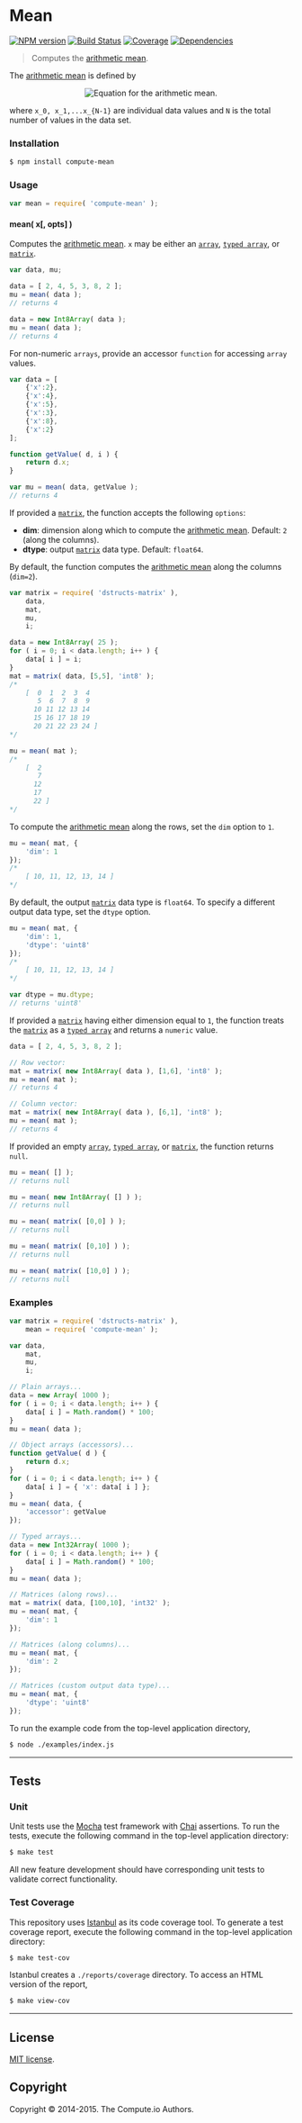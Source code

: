 Mean
====
[![NPM version][npm-image]][npm-url] [![Build Status][travis-image]][travis-url] [![Coverage][coveralls-image]][coveralls-url] [![Dependencies][dependencies-image]][dependencies-url]

> Computes the [arithmetic mean](http://en.wikipedia.org/wiki/Arithmetic_mean).

The [arithmetic mean](http://en.wikipedia.org/wiki/Arithmetic_mean) is defined by

<div class="equation" align="center" data-raw-text="\mu = \frac{1}{N} \sum_{i=0}^{N-1} x_i" data-equation="eq:arithmetic_mean">
	<img src="https://cdn.rawgit.com/compute-io/mean/c98aa32b6fea5b040092dbf950cba79eb25e25b8/docs/img/eqn.svg" alt="Equation for the arithmetic mean.">
</div>

where `x_0, x_1,...x_{N-1}` are individual data values and `N` is the total number of values in the data set.


### Installation

``` bash
$ npm install compute-mean
```

### Usage

``` javascript
var mean = require( 'compute-mean' );
```

#### mean( x[, opts] )

Computes the [arithmetic mean](http://en.wikipedia.org/wiki/Arithmetic_mean). `x` may be either an [`array`](https://developer.mozilla.org/en-US/docs/Web/JavaScript/Reference/Global_Objects/Array), [`typed array`](https://developer.mozilla.org/en-US/docs/Web/JavaScript/Typed_arrays), or [`matrix`](https://github.com/dstructs/matrix).

``` javascript
var data, mu;

data = [ 2, 4, 5, 3, 8, 2 ];
mu = mean( data );
// returns 4

data = new Int8Array( data );
mu = mean( data );
// returns 4
```

For non-numeric `arrays`, provide an accessor `function` for accessing `array` values.

``` javascript
var data = [
	{'x':2},
	{'x':4},
	{'x':5},
	{'x':3},
	{'x':8},
	{'x':2}
];

function getValue( d, i ) {
	return d.x;
}

var mu = mean( data, getValue );
// returns 4
```

If provided a [`matrix`](https://github.com/dstructs/matrix), the function accepts the following `options`:

*	__dim__: dimension along which to compute the [arithmetic mean](http://en.wikipedia.org/wiki/Arithmetic_mean). Default: `2` (along the columns).
*	__dtype__: output [`matrix`](https://github.com/dstructs/matrix) data type. Default: `float64`.

By default, the function computes the [arithmetic mean](http://en.wikipedia.org/wiki/Arithmetic_mean) along the columns (`dim=2`).

``` javascript
var matrix = require( 'dstructs-matrix' ),
	data,
	mat,
	mu,
	i;

data = new Int8Array( 25 );
for ( i = 0; i < data.length; i++ ) {
	data[ i ] = i;
}
mat = matrix( data, [5,5], 'int8' );
/*
	[  0  1  2  3  4
	   5  6  7  8  9
	  10 11 12 13 14
	  15 16 17 18 19
	  20 21 22 23 24 ]
*/

mu = mean( mat );
/*
	[  2
	   7
	  12
	  17
	  22 ]
*/
```

To compute the [arithmetic mean](http://en.wikipedia.org/wiki/Arithmetic_mean) along the rows, set the `dim` option to `1`.

``` javascript
mu = mean( mat, {
	'dim': 1
});
/*
	[ 10, 11, 12, 13, 14 ]
*/
```

By default, the output [`matrix`](https://github.com/dstructs/matrix) data type is `float64`. To specify a different output data type, set the `dtype` option.

``` javascript
mu = mean( mat, {
	'dim': 1,
	'dtype': 'uint8'
});
/*
	[ 10, 11, 12, 13, 14 ]
*/

var dtype = mu.dtype;
// returns 'uint8'
```

If provided a [`matrix`](https://github.com/dstructs/matrix) having either dimension equal to `1`, the function treats the [`matrix`](https://github.com/dstructs/matrix) as a [`typed array`](https://developer.mozilla.org/en-US/docs/Web/JavaScript/Typed_arrays) and returns a `numeric` value.

``` javascript
data = [ 2, 4, 5, 3, 8, 2 ];

// Row vector:
mat = matrix( new Int8Array( data ), [1,6], 'int8' );
mu = mean( mat );
// returns 4

// Column vector:
mat = matrix( new Int8Array( data ), [6,1], 'int8' );
mu = mean( mat );
// returns 4
```

If provided an empty [`array`](https://developer.mozilla.org/en-US/docs/Web/JavaScript/Reference/Global_Objects/Array), [`typed array`](https://developer.mozilla.org/en-US/docs/Web/JavaScript/Typed_arrays), or [`matrix`](https://github.com/dstructs/matrix), the function returns `null`.

``` javascript
mu = mean( [] );
// returns null

mu = mean( new Int8Array( [] ) );
// returns null

mu = mean( matrix( [0,0] ) );
// returns null

mu = mean( matrix( [0,10] ) );
// returns null

mu = mean( matrix( [10,0] ) );
// returns null
```



### Examples

``` javascript
var matrix = require( 'dstructs-matrix' ),
	mean = require( 'compute-mean' );

var data,
	mat,
	mu,
	i;

// Plain arrays...
data = new Array( 1000 );
for ( i = 0; i < data.length; i++ ) {
	data[ i ] = Math.random() * 100;
}
mu = mean( data );

// Object arrays (accessors)...
function getValue( d ) {
	return d.x;
}
for ( i = 0; i < data.length; i++ ) {
	data[ i ] = { 'x': data[ i ] };
}
mu = mean( data, {
	'accessor': getValue
});

// Typed arrays...
data = new Int32Array( 1000 );
for ( i = 0; i < data.length; i++ ) {
	data[ i ] = Math.random() * 100;
}
mu = mean( data );

// Matrices (along rows)...
mat = matrix( data, [100,10], 'int32' );
mu = mean( mat, {
	'dim': 1
});

// Matrices (along columns)...
mu = mean( mat, {
	'dim': 2
});

// Matrices (custom output data type)...
mu = mean( mat, {
	'dtype': 'uint8'
});
```

To run the example code from the top-level application directory,

``` bash
$ node ./examples/index.js
```


---
## Tests

### Unit

Unit tests use the [Mocha](http://mochajs.org) test framework with [Chai](http://chaijs.com) assertions. To run the tests, execute the following command in the top-level application directory:

``` bash
$ make test
```

All new feature development should have corresponding unit tests to validate correct functionality.


### Test Coverage

This repository uses [Istanbul](https://github.com/gotwarlost/istanbul) as its code coverage tool. To generate a test coverage report, execute the following command in the top-level application directory:

``` bash
$ make test-cov
```

Istanbul creates a `./reports/coverage` directory. To access an HTML version of the report,

``` bash
$ make view-cov
```


---
## License

[MIT license](http://opensource.org/licenses/MIT). 


## Copyright

Copyright &copy; 2014-2015. The Compute.io Authors.



[npm-image]: http://img.shields.io/npm/v/compute-mean.svg
[npm-url]: https://npmjs.org/package/compute-mean

[travis-image]: http://img.shields.io/travis/compute-io/mean/master.svg
[travis-url]: https://travis-ci.org/compute-io/mean

[coveralls-image]: https://img.shields.io/coveralls/compute-io/mean/master.svg
[coveralls-url]: https://coveralls.io/r/compute-io/mean?branch=master

[dependencies-image]: http://img.shields.io/david/compute-io/mean.svg
[dependencies-url]: https://david-dm.org/compute-io/mean

[dev-dependencies-image]: http://img.shields.io/david/dev/compute-io/mean.svg
[dev-dependencies-url]: https://david-dm.org/dev/compute-io/mean

[github-issues-image]: http://img.shields.io/github/issues/compute-io/mean.svg
[github-issues-url]: https://github.com/compute-io/mean/issues
